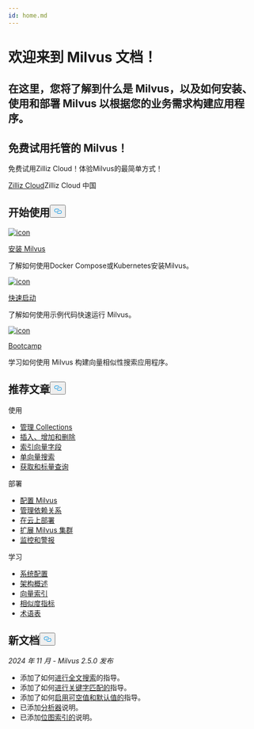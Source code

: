 ```yaml
---
id: home.md
---
```

<div class="doc-h1-wrapper">
<p><h1 class="title">
欢迎来到 Milvus 文档！</h1></p>
<p><h2 class="sub-title">
在这里，您将了解到什么是 Milvus，以及如何安装、使用和部署 Milvus 以根据您的业务需求构建应用程序。</h2></p>
</div>
<div class="doc-home-promotion-wrapper">
  <div class="promotion-content">
    <h2 class="promotion-title">免费试用托管的 Milvus！</h2>
    <p class="promotion-desc">免费试用Zilliz Cloud！体验Milvus的最简单方式！</p>
  </div>
  <div class="cta-wrapper">
   <a class="cta-global" href="https://cloud.zilliz.com/signup">Zilliz Cloud</a>Zilliz Cloud 中国  </div>
</div>
<h2 id="Get-Started" class="common-anchor-header">开始使用<button data-href="#Get-Started" class="anchor-icon" translate="no">
      <svg translate="no"
        aria-hidden="true"
        focusable="false"
        height="20"
        version="1.1"
        viewBox="0 0 16 16"
        width="16"
      >
        <path
          fill="#0092E4"
          fill-rule="evenodd"
          d="M4 9h1v1H4c-1.5 0-3-1.69-3-3.5S2.55 3 4 3h4c1.45 0 3 1.69 3 3.5 0 1.41-.91 2.72-2 3.25V8.59c.58-.45 1-1.27 1-2.09C10 5.22 8.98 4 8 4H4c-.98 0-2 1.22-2 2.5S3 9 4 9zm9-3h-1v1h1c1 0 2 1.22 2 2.5S13.98 12 13 12H9c-.98 0-2-1.22-2-2.5 0-.83.42-1.64 1-2.09V6.25c-1.09.53-2 1.84-2 3.25C6 11.31 7.55 13 9 13h4c1.45 0 3-1.69 3-3.5S14.5 6 13 6z"
        ></path>
      </svg>
    </button></h2><div class="card-wrapper">
<div class="start_card_container">
  
   <a href="/docs/zh/install_standalone-docker.md"> <img translate="no" src="/docs/v2.5.x/assets/home_install.svg" alt="icon" />
   </a> <a href="/docs/zh/install_standalone-docker.md"> <p class="link-btn">安装 Milvus</p> </a><p>了解如何使用Docker Compose或Kubernetes安装Milvus。</p>
</div>
<div class="start_card_container">
  
   <a href="/docs/zh/quickstart.md"> <img translate="no" src="/docs/v2.5.x/assets/home_quick_start.svg" alt="icon" />
   </a> <a href="/docs/zh/quickstart.md"> <p class="link-btn">快速启动</p> </a><p>了解如何使用示例代码快速运行 Milvus。</p>
</div>
<div class="start_card_container">
  
   <a href="/bootcamp"> <img translate="no" src="/docs/v2.5.x/assets/home_bootcamp.svg" alt="icon" />
   </a> <a href="/bootcamp"> <p class="link-btn">Bootcamp</p> </a><p>
  学习如何使用 Milvus 构建向量相似性搜索应用程序。  </p>
</div>
</div>
<h2 id="Recommended-articles" class="common-anchor-header">推荐文章<button data-href="#Recommended-articles" class="anchor-icon" translate="no">
      <svg translate="no"
        aria-hidden="true"
        focusable="false"
        height="20"
        version="1.1"
        viewBox="0 0 16 16"
        width="16"
      >
        <path
          fill="#0092E4"
          fill-rule="evenodd"
          d="M4 9h1v1H4c-1.5 0-3-1.69-3-3.5S2.55 3 4 3h4c1.45 0 3 1.69 3 3.5 0 1.41-.91 2.72-2 3.25V8.59c.58-.45 1-1.27 1-2.09C10 5.22 8.98 4 8 4H4c-.98 0-2 1.22-2 2.5S3 9 4 9zm9-3h-1v1h1c1 0 2 1.22 2 2.5S13.98 12 13 12H9c-.98 0-2-1.22-2-2.5 0-.83.42-1.64 1-2.09V6.25c-1.09.53-2 1.84-2 3.25C6 11.31 7.55 13 9 13h4c1.45 0 3-1.69 3-3.5S14.5 6 13 6z"
        ></path>
      </svg>
    </button></h2><div class="doc-home-recommend-section">
<div class="recomment-item">
  <p>使用</p>
<ul>
<li><a href="/docs/zh/manage-collections.md">管理 Collections</a></li>
<li><a href="/docs/zh/insert-update-delete.md">插入、增加和删除</a></li>
<li><a href="/docs/zh/index-vector-fields.md">索引向量字段</a></li>
<li><a href="/docs/zh/single-vector-search.md">单向量搜索</a></li>
<li><a href="/docs/zh/get-and-scalar-query.md">获取和标量查询</a></li>
</ul>
</div>
<div class="recomment-item">
  <p>部署</p>
<ul>
<li><a href="/docs/zh/configure-docker.md">配置 Milvus</a></li>
<li><a href="/docs/zh/deploy_s3.md">管理依赖关系</a></li>
<li><a href="/docs/zh/eks.md">在云上部署</a></li>
<li><a href="/docs/zh/scaleout.md">扩展 Milvus 集群</a></li>
<li><a href="/docs/zh/monitor_overview.md">监控和警报</a></li>
</ul>
</div>
<div class="recomment-item">
  <p>学习</p>
<ul>
<li><a href="/docs/zh/system_configuration.md">系统配置</a></li>
<li><a href="/docs/zh/architecture_overview.md">架构概述</a></li>
<li><a href="/docs/zh/index.md">向量索引</a></li>
<li><a href="/docs/zh/metric.md">相似度指标</a></li>
<li><a href="/docs/zh/glossary.md">术语表</a></li>
</ul>
</div>
</div>
<div class="doc-home-what-is-new">
<h2 id="Whats-new-in-docs" class="common-anchor-header">新文档<button data-href="#Whats-new-in-docs" class="anchor-icon" translate="no">
      <svg translate="no"
        aria-hidden="true"
        focusable="false"
        height="20"
        version="1.1"
        viewBox="0 0 16 16"
        width="16"
      >
        <path
          fill="#0092E4"
          fill-rule="evenodd"
          d="M4 9h1v1H4c-1.5 0-3-1.69-3-3.5S2.55 3 4 3h4c1.45 0 3 1.69 3 3.5 0 1.41-.91 2.72-2 3.25V8.59c.58-.45 1-1.27 1-2.09C10 5.22 8.98 4 8 4H4c-.98 0-2 1.22-2 2.5S3 9 4 9zm9-3h-1v1h1c1 0 2 1.22 2 2.5S13.98 12 13 12H9c-.98 0-2-1.22-2-2.5 0-.83.42-1.64 1-2.09V6.25c-1.09.53-2 1.84-2 3.25C6 11.31 7.55 13 9 13h4c1.45 0 3-1.69 3-3.5S14.5 6 13 6z"
        ></path>
      </svg>
    </button></h2><p><em>2024 年 11 月 - Milvus 2.5.0 发布</em></p>
<ul>
<li>添加了如何<a href="/docs/zh/full-text-search.md">进行全文搜索</a>的指导。</li>
<li>添加了如何<a href="/docs/zh/keyword-match.md">进行关键字匹配的</a>指导。</li>
<li>添加了如何<a href="/docs/zh/nullable-and-default.md">启用可空值和默认值的</a>指导。</li>
<li>已添加<a href="/docs/zh/analyzer-overview.md">分析器</a>说明。</li>
<li>已添加<a href="/docs/zh/bitmap.md">位图索引的</a>说明。</li>
</ul>
</div>

